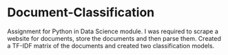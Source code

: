 # Document-Classification
Assignment for Python in Data Science module. I was required to scrape a website for documents, store the documents and then parse them. Created a TF-IDF matrix of the documents and created two classification models.
